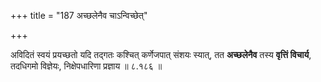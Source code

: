 +++
title = "187 अच्छलेनैव चाऽन्विच्छेत्"

+++

अविदितं स्वयं प्रयच्छतो यदि तद्गतः कश्चित् कर्णेजपात् संशयः स्यात्, तत **अच्छलेनैव** तस्य **वृत्तिं विचार्य**, तदधिगमो विज्ञेयः, निक्षेपधारिणा प्रज्ञाय ॥ ८.१८६ ॥